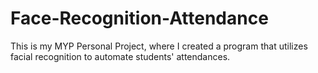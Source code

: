 # Face-Recognition-Attendance
This is my MYP Personal Project, where I created a program that utilizes facial recognition to automate students' attendances.

